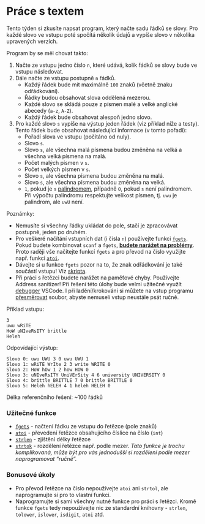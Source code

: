 # Práce s textem

Tento týden si zkusíte napsat program, který načte sadu řádků se slovy. Pro každé slovo ve vstupu poté spočítá několik údajů a vypíše slovo v několika upravených verzích.

Program by se měl chovat takto:

1.  Načte ze vstupu jedno číslo `n`, které udává, kolik řádků se slovy bude ve vstupu následovat.
2.  Dále načte ze vstupu postupně `n` řádků.
    *   Každý řádek bude mít maximálně `100` znaků (včetně znaku odřádkování).
    *   Řádky budou obsahovat slova oddělená mezerou.
    *   Každé slovo se skládá pouze z písmen malé a velké anglické abecedy (`a-z`, `A-Z`).
    *   Každý řádek bude obsahovat alespoň jedno slovo.
3.  Pro každé slovo `s` vypíše na výstup jeden řádek (viz příklad níže a testy). Tento řádek bude obsahovat následující informace (v tomto pořadí):
    *   Pořadí slova ve vstupu (počítáno od nuly).
    *   Slovo `s`.
    *   Slovo `s`, ale všechna malá písmena budou změněna na velká a všechna velká písmena na malá.
    *   Počet malých písmen v `s`.
    *   Počet velkých písmen v `s`.
    *   Slovo `s`, ale všechna písmena budou změněna na malá.
    *   Slovo `s`, ale všechna písmena budou změněna na velká.
    *   `1`, pokud je `s` [palindromem](https://cs.wikipedia.org/wiki/Palindrom), případně `0`, pokud `s` není palindromem. Při výpočtu palindromu respektujte velikost písmen, tj. `uwu` je palindrom, ale `uwU` není.

Poznámky:

*   Nemusíte si všechny řádky ukládat do pole, stačí je zpracovávat postupně, jeden po druhém.
*   Pro veškeré načítání vstupních dat (i čísla `n`) používejte funkci [`fgets`](https://mrlvsb.github.io/upr-skripta/c/text/vstup.html#na%C4%8Dten%C3%AD-%C5%99%C3%A1dku). Pokud budete kombinovat `scanf` a `fgets`, [**budete narážet na problémy**](https://mrlvsb.github.io/upr-skripta/c/text/vstup.html#na%C4%8Dten%C3%AD-%C5%99%C3%A1dku). Proto raději vše načítejte funkcí `fgets` a pro převod na číslo využijte např. funkci [`atoi`](https://devdocs.io/c/string/byte/atoi).
*   Dávejte si u funkce `fgets` pozor na to, že znak odřádkování je také součástí vstupu! Viz [skripta](https://mrlvsb.github.io/upr-skripta/c/text/vstup.html#na%C4%8Dten%C3%AD-%C5%99%C3%A1dku).
*   Při práci s řetězci budete narážet na paměťové chyby. Používejte Address sanitizer! Při řešení této úlohy bude velmi užitečné využít [debugger](https://mrlvsb.github.io/upr-skripta/prostredi/ladeni.html#krokov%C3%A1n%C3%AD) VSCode. I při ladění/krokování si můžete na vstup programu [přesměrovat](https://code.visualstudio.com/docs/editor/debugging#_redirect-inputoutput-tofrom-the-debug-target) soubor, abyste nemuseli vstup neustále psát ručně.

Příklad vstupu:

    3
    uwu wRiTE
    HoW uNIveRsITY brittle
    Heleh

Odpovídající výstup:

    Slovo 0: uwu UWU 3 0 uwu UWU 1
    Slovo 1: wRiTE WrIte 2 3 write WRITE 0
    Slovo 2: HoW hOw 1 2 how HOW 0
    Slovo 3: uNIveRsITY UniVErSity 4 6 university UNIVERSITY 0
    Slovo 4: brittle BRITTLE 7 0 brittle BRITTLE 0
    Slovo 5: Heleh hELEH 4 1 heleh HELEH 0

Délka referenčního řešení: ~100 řádků

### Užitečné funkce

*   [`fgets`](https://devdocs.io/c/io/fgets) - načtení řádku ze vstupu do řetězce (pole znaků)
*   [`atoi`](https://devdocs.io/c/string/byte/atoi) - převedení řetězce obsahujícího číslice na číslo (`int`)
*   [`strlen`](https://devdocs.io/c/string/byte/strlen) - zjištění délky řetězce
*   [`strtok`](https://devdocs.io/c/string/byte/strtok) - rozdělení řetězce např. podle mezer. _Tato funkce je trochu komplikovaná, může být pro vás jednodušší si rozdělení podle mezer naprogramovat “ručně”._

### Bonusové úkoly

*   Pro převod řetězce na číslo nepoužívejte `atoi` ani `strtol`, ale naprogramujte si pro to vlastní funkci.
*   Naprogramujte si sami všechny nutné funkce pro práci s řetězci. Kromě funkce `fgets` tedy nepoužívejte nic ze standardní knihovny - `strlen`, `tolower`, `islower`, `isdigit`, `atoi` atd.
